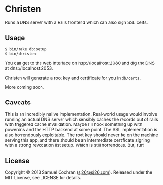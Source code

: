 # Christen

Runs a DNS server with a Rails frontend which can also sign SSL certs.

## Usage

```sh
$ bin/rake db:setup
$ bin/christen
```

You can get to the web interface on http://localhost:2080 and dig the DNS at dns://localhost:2053.

Christen will generate a root key and certificate for you in `db/certs`.

More coming soon.

## Caveats

This is an incredibly naiive implementation. Real-world usage would involve running an actual DNS server which sensibly caches the records out of rails with triggered cache invalidation. Maybe I'll hook something up with powerdns and the HTTP backend at some point. The SSL implementation is also horrendously exploitable. The root key should never be on the machine serving this app, and there should be an intermediate certificate signing with a strong revocation list setup. Which is still horrendous. But, fun!

## License

Copyright © 2013 Samuel Cochran (sj26@sj26.com). Released under the MIT License, see LICENSE for details.
